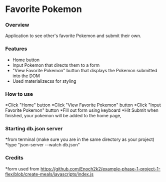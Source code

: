 # Favorite Pokemon

### Overview
Application to see other's favorite Pokemon and submit their own.


### Features
* Home button
* Input Pokemon that directs them to a form
* "View Favorite Pokemon" button that displays the Pokemon submitted into the DOM
* Used materializecss for styling

### How to use 
*Click "Home" button
*Click "View Favorite Pokemon" button
*Click "Input Favorite Pokemon" button
*Fill out form using keyboard
*Hit Submit when finished, your pokemon will be added to the home page,

### Starting db.json server
*from terminal (make sure you are in the same directory as your project)
*type "json-server --watch db.json"

### Credits
*form used from https://github.com/Enoch2k2/example-phase-1-project-1-flex/blob/create-meals/javascripts/index.js
